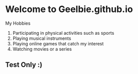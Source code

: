 # Welcome to Geelbie.github.io

My Hobbies
1. Participating in physical activities such as sports
2. Playing musical instruments
3. Playing online games that catch my interest
4. Watching movies or a series

## Test Only :)
